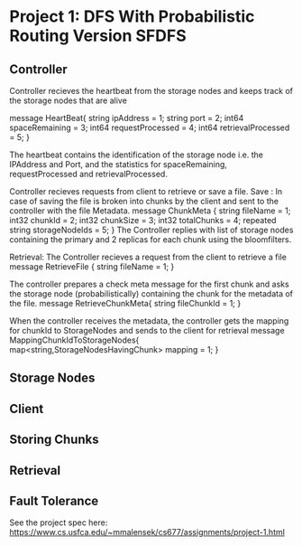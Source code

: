 # Project 1: DFS With Probabilistic Routing Version SFDFS

## Controller
Controller recieves the heartbeat from the storage nodes and keeps track of the storage nodes that are alive 

message HeartBeat{
    string ipAddress = 1;
    string port = 2;
    int64 spaceRemaining = 3;
    int64 requestProcessed = 4;
    int64 retrievalProcessed = 5;
}

The heartbeat contains the identification of the storage node i.e. the IPAddress and Port, and the statistics for spaceRemaining, requestProcessed and retrievalProcessed.

Controller recieves requests from client to retrieve or save a file. 
Save : In case of saving the file is broken into chunks by the client and sent to the controller with the file Metadata.
message ChunkMeta {
    string fileName = 1;
    int32 chunkId = 2;
    int32 chunkSize = 3;
    int32 totalChunks = 4;
    repeated string storageNodeIds = 5;
}
The Controller replies with list of storage nodes containing the primary and 2 replicas for each chunk using the bloomfilters.

Retrieval: The Controller recieves a request from the client to retrieve a file 
message RetrieveFile {
    string fileName = 1;
}

The controller prepares a check meta message for the first chunk and asks the storage node (probabilistically) containing the chunk for the metadata of the file.
message RetrieveChunkMeta{
    string fileChunkId = 1;
}

When the controller receives the metadata, the controller gets the mapping for chunkId to StorageNodes and sends to the client for retrieval
message MappingChunkIdToStorageNodes{
    map<string,StorageNodesHavingChunk> mapping = 1;
}



## Storage Nodes 


## Client


## Storing Chunks


## Retrieval 


## Fault Tolerance
















See the project spec here: https://www.cs.usfca.edu/~mmalensek/cs677/assignments/project-1.html

